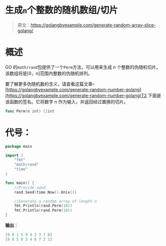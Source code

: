 # 生成`n`个整数的随机数组/切片

> 原文：<https://golangbyexample.com/generate-random-array-slice-golang/>

# **概述**

GO 的`math/rand`包提供了一个`Perm`方法，可以用来生成 n 个整数的伪随机切片。该数组将是[0，n]范围内整数的伪随机排列。

要了解更多伪随机数的含义，请查看这篇文章–[https://golangbyexample.com/generate-random-number-golang](https://golangbyexample.com/generate-random-number-golang)T2 下面是该函数的签名。它将数字 n 作为输入，并返回经过置换的切片。

```go
func Perm(n int) []int
```

# **代号**：

```go
package main

import (
    "fmt"
    "math/rand"
    "time"
)

func main() {
    //Provide seed
    rand.Seed(time.Now().Unix())

    //Generate a random array of length n
    fmt.Println(rand.Perm(10))
    fmt.Println(rand.Perm(10))
}
```

**输出**：

```go
[6 0 1 5 9 4 2 3 7 8]
[9 8 5 0 3 4 6 7 2 1]
```